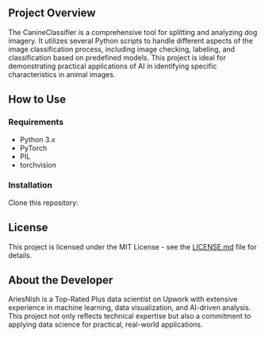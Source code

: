 ## Project Overview

The CanineClassifier is a comprehensive tool for splitting and analyzing dog imagery. It utilizes several Python scripts to handle different aspects of the image classification process, including image checking, labeling, and classification based on predefined models. This project is ideal for demonstrating practical applications of AI in identifying specific characteristics in animal images.

## How to Use

### Requirements
- Python 3.x
- PyTorch
- PIL
- torchvision

### Installation
Clone this repository:

## License
This project is licensed under the MIT License - see the [LICENSE.md](LICENSE.md) file for details.

## About the Developer
AriesNish is a Top-Rated Plus data scientist on Upwork with extensive experience in machine learning, data visualization, and AI-driven analysis. This project not only reflects technical expertise but also a commitment to applying data science for practical, real-world applications.

